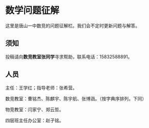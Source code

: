 # 数学问题征解
这里是唐山一中数竞的问题征解栏。我们会不定时更新问题与解答。

## 须知
投稿请向**数竞教室张同学**寻求帮助，联系电话：15832588891。

## 人员
主任：王学红；指导老师：张希营。

数竞教室：曹铭杰、陈麒宇、陈宇航、张博涵。（按字典序排列，下同）

物竞教室：闫家宁、郑云哲。

四层班主任办公室：赵子铭。
